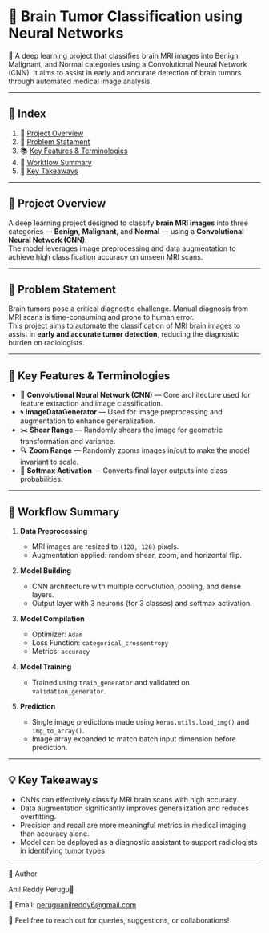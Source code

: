# 🧠 Brain Tumor Classification using Neural Networks

🧠 A deep learning project that classifies brain MRI images into Benign, Malignant, and Normal categories using a Convolutional Neural Network (CNN). It aims to assist in early and accurate detection of brain tumors through automated medical image analysis.

---

## 📘 Index  
1. 📌 [Project Overview](#-project-overview)  
2. 🎯 [Problem Statement](#-problem-statement)  
3. 📚 [Key Features & Terminologies](#-key-features--terminologies)  
4. 🔄 [Workflow Summary](#-workflow-summary)  
6. 🎯 [Key Takeaways](#-key-takeaways)    

---

## 🧩 Project Overview  
A deep learning project designed to classify **brain MRI images** into three categories — **Benign**, **Malignant**, and **Normal** — using a **Convolutional Neural Network (CNN)**.  
The model leverages image preprocessing and data augmentation to achieve high classification accuracy on unseen MRI scans.  

---

## 🎯 Problem Statement  
Brain tumors pose a critical diagnostic challenge. Manual diagnosis from MRI scans is time-consuming and prone to human error.  
This project aims to automate the classification of MRI brain images to assist in **early and accurate tumor detection**, reducing the diagnostic burden on radiologists.  

---

## 🔑 Key Features & Terminologies  

- 🧠 **Convolutional Neural Network (CNN)** — Core architecture used for feature extraction and image classification.  
- 🌀 **ImageDataGenerator** — Used for image preprocessing and augmentation to enhance generalization.  
- ✂️ **Shear Range** — Randomly shears the image for geometric transformation and variance.  
- 🔍 **Zoom Range** — Randomly zooms images in/out to make the model invariant to scale.  
- 🧾 **Softmax Activation** — Converts final layer outputs into class probabilities.  

---

## 🔄 Workflow Summary 

1. **Data Preprocessing**  
   - MRI images are resized to `(128, 128)` pixels.  
   - Augmentation applied: random shear, zoom, and horizontal flip.  

2. **Model Building**  
   - CNN architecture with multiple convolution, pooling, and dense layers.  
   - Output layer with 3 neurons (for 3 classes) and softmax activation.  

3. **Model Compilation**  
   - Optimizer: `Adam`  
   - Loss Function: `categorical_crossentropy`  
   - Metrics: `accuracy`  

4. **Model Training**  
   - Trained using `train_generator` and validated on `validation_generator`.   

5. **Prediction**  
   - Single image predictions made using `keras.utils.load_img()` and `img_to_array()`.  
   - Image array expanded to match batch input dimension before prediction.  

---
## 💡 Key Takeaways

- CNNs can effectively classify MRI brain scans with high accuracy.
- Data augmentation significantly improves generalization and reduces overfitting.
- Precision and recall are more meaningful metrics in medical imaging than accuracy alone.
- Model can be deployed as a diagnostic assistant to support radiologists in identifying tumor types

---

📇 Author

Anil Reddy Perugu💝

📧 Email: peruguanilreddy6@gmail.com

📍 Feel free to reach out for queries, suggestions, or collaborations!
